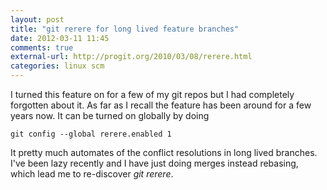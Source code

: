 ```yaml
---
layout: post
title: "git rerere for long lived feature branches"
date: 2012-03-11 11:45
comments: true
external-url: http://progit.org/2010/03/08/rerere.html
categories: linux scm
---
```


I turned this feature on for a few of my git repos but I had
completely forgotten about it. As far as I recall the feature has been
around for a few years now. It can be turned on globally by doing

    git config --global rerere.enabled 1

It pretty much automates of the conflict resolutions in long lived
branches. I've been lazy recently and I have just doing merges instead
rebasing, which lead me to re-discover _git rerere_.
